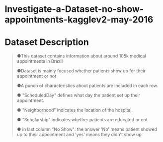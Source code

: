 # Investigate-a-Dataset-no-show-appointments-kagglev2-may-2016
# Dataset Description 


> ●This dataset contains information about around 105k medical appointments in Brazil
> 
> ●Dataset is mainly focused whether patients show up for their appointment or not
> 
> ●A punch of characteristics about patients are included in each row.
> 
> ● "ScheduledDay" defines what day the patient set up their appointment.
> 
> ● "Neighborhood" indicates the location of the hospital.
> 
> ● "Scholarship" indicates whether patients are educated or not
> 
> ● in last column "No Show": the answer 'No' means patient showed up to their appointment and 'yes' means they didn't show up
